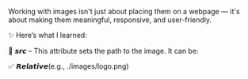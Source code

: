 
Working with images isn't just about placing them on a webpage — it's about making them meaningful, responsive, and user-friendly.

✨ Here’s what I learned:

🔹 𝙨𝙧𝙘 – This attribute sets the path to the image. It can be:

✅ 𝙍𝙚𝙡𝙖𝙩𝙞𝙫𝙚(e.g., ./images/logo.png)
